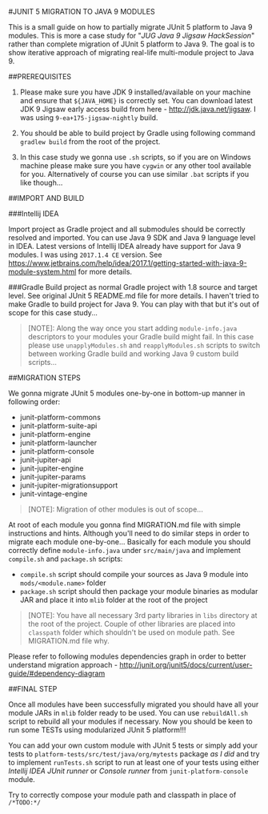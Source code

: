 #JUNIT 5 MIGRATION TO JAVA 9 MODULES

This is a small guide on how to partially migrate JUnit 5 platform to Java 9 modules.
This is more a case study for "*JUG Java 9 Jigsaw HackSession*" rather than complete migration of JUnit 5 platform to Java 9.
The goal is to show iterative approach of migrating real-life multi-module project to Java 9.

##PREREQUISITES

1. Please make sure you have JDK 9 installed/available on your machine and ensure that `${JAVA_HOME}` is correctly set.
You can download latest JDK 9 Jigsaw early access build from here - http://jdk.java.net/jigsaw.
I was using `9-ea+175-jigsaw-nightly` build.

2. You should be able to build project by Gradle using following command `gradlew build` from the root of the project.

3. In this case study we gonna use `.sh` scripts, so if you are on Windows machine please make sure you have `cygwin` or any other tool available for you.
Alternatively of course you can use similar `.bat` scripts if you like though...

##IMPORT AND BUILD

###Intellij IDEA

Import project as Gradle project and all submodules should be correctly resolved and imported.
You can use Java 9 SDK and Java 9 language level in IDEA.
Latest versions of Intellij IDEA already have support for Java 9 modules. I was using `2017.1.4 CE` version.
See https://www.jetbrains.com/help/idea/2017.1/getting-started-with-java-9-module-system.html for more details.

###Gradle
Build project as normal Gradle project with 1.8 source and target level.
See original JUnit 5 README.md file for more details.
I haven't tried to make Gradle to build project for Java 9.
You can play with that but it's out of scope for this case study...
> [NOTE]: Along the way once you start adding `module-info.java` descriptors to your modules your Gradle build might fail. 
In this case please use `unapplyModules.sh` and `reapplyModules.sh` scripts to switch between working Gradle build and working Java 9 custom build scripts...   

##MIGRATION STEPS

We gonna migrate JUnit 5 modules one-by-one in bottom-up manner in following order:
- junit-platform-commons
- junit-platform-suite-api
- junit-platform-engine
- junit-platform-launcher
- junit-platform-console
- junit-jupiter-api
- junit-jupiter-engine
- junit-jupiter-params
- junit-jupiter-migrationsupport
- junit-vintage-engine

> [NOTE]: Migration of other modules is out of scope...

At root of each module you gonna find MIGRATION.md file with simple instructions and hints.
Although you'll need to do similar steps in order to migrate each module one-by-one...
Basically for each module you should correctly define `module-info.java` under `src/main/java`
and implement `compile.sh` and `package.sh` scripts:
- `compile.sh` script should compile your sources as Java 9 module into `mods/<module.name>` folder
- `package.sh` script should then package your module binaries as modular JAR and place it into `mlib` folder at the root of the project

> [NOTE]: You have all necessary 3rd party libraries in `libs` directory at the root of the project.
Couple of other libraries are placed into `classpath` folder which shouldn't be used on module path. See MIGRATION.md file why.

Please refer to following modules dependencies graph in order to better understand migration approach - http://junit.org/junit5/docs/current/user-guide/#dependency-diagram

##FINAL STEP

Once all modules have been successfully migrated you should have all your module JARs in `mlib` folder ready to be used.
You can use `rebuildAll.sh` script to rebuild all your modules if necessary.
Now you should be keen to run some TESTs using modularized JUnit 5 platform!!!

You can add your own custom module with JUnit 5 tests or simply add your tests to `platform-tests/src/test/java/org/mytests` package *as I did*
and try to implement `runTests.sh` script to run at least one of your tests
using either *Intellij IDEA JUnit runner* or *Console runner* from `junit-platform-console` module.

Try to correctly compose your module path and classpath in place of `/*TODO:*/`
